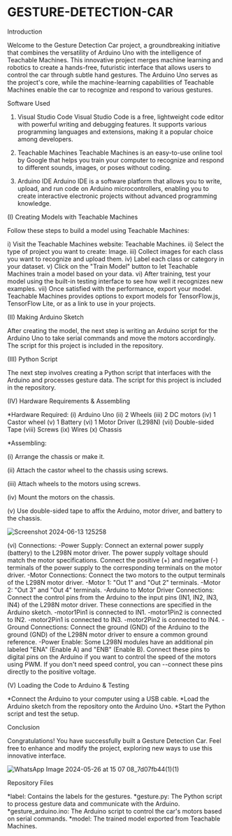 # GESTURE-DETECTION-CAR

Introduction

Welcome to the Gesture Detection Car project, a groundbreaking initiative that combines the versatility of Arduino Uno with the intelligence of Teachable Machines. This innovative project merges machine learning and robotics to create a hands-free, futuristic interface that allows users to control the car through subtle hand gestures. The Arduino Uno serves as the project's core, while the machine-learning capabilities of Teachable Machines enable the car to recognize and respond to various gestures.


Software Used

1) Visual Studio Code
  Visual Studio Code is a free, lightweight code editor with powerful writing and debugging features. It supports various programming languages and extensions, making it a popular choice among developers.

2) Teachable Machines
  Teachable Machines is an easy-to-use online tool by Google that helps you train your computer to recognize and respond to different sounds, images, or poses without coding.

3) Arduino IDE
  Arduino IDE is a software platform that allows you to write, upload, and run code on Arduino microcontrollers, enabling you to create interactive electronic projects without advanced programming knowledge.


(I) Creating Models with Teachable Machines

Follow these steps to build a model using Teachable Machines:

i)   Visit the Teachable Machines website: Teachable Machines.
ii)  Select the type of project you want to create: Image.
iii) Collect images for each class you want to recognize and upload them.
iv)  Label each class or category in your dataset.
v)   Click on the "Train Model" button to let Teachable Machines train a model based on your data.
vi)  After training, test your model using the built-in testing interface to see how well it recognizes new examples.
vii) Once satisfied with the performance, export your model. Teachable Machines provides options to export models for TensorFlow.js, TensorFlow Lite, or as a link to use in your projects.


(II) Making Arduino Sketch

After creating the model, the next step is writing an Arduino script for the Arduino Uno to take serial commands and move the motors accordingly. The script for this project is included in the repository.

(III) Python Script

The next step involves creating a Python script that interfaces with the Arduino and processes gesture data. The script for this project is included in the repository.


(IV) Hardware Requirements & Assembling

*Hardware Required:
(i)    Arduino Uno
(ii)   2 Wheels
(iii)  2 DC motors
(iv)   1 Castor wheel
(v)    1 Battery
(vi)   1 Motor Driver (L298N)
(vii)  Double-sided Tape
(viii) Screws
(ix)   Wires
(x)    Chassis


*Assembling:

(i)    Arrange the chassis or make it.

(ii)   Attach the castor wheel to the chassis using screws.

(iii)  Attach wheels to the motors using screws.

(iv)   Mount the motors on the chassis.

(v)    Use double-sided tape to affix the Arduino, motor driver, and battery to the chassis.

![Screenshot 2024-06-13 125258](https://github.com/Rhythmbellic/GESTURE-DETECTION-CAR/assets/92723976/d82c6074-21cd-44a7-8fa1-9243f97f54e9)

(vi)   Connections:
-Power Supply: Connect an external power supply (battery) to the L298N motor driver. The power supply voltage should match the motor specifications. Connect the positive (+) and negative (-) terminals of the power supply to the corresponding terminals 
 on the motor driver.
-Motor Connections: Connect the two motors to the output terminals of the L298N motor driver.
-Motor 1: "Out 1" and "Out 2" terminals.
-Motor 2: "Out 3" and "Out 4" terminals.
-Arduino to Motor Driver Connections: Connect the control pins from the Arduino to the input pins (IN1, IN2, IN3, IN4) of the L298N motor driver. These connections are specified in the Arduino sketch.
-motor1Pin1 is connected to IN1.
-motor1Pin2 is connected to IN2.
-motor2Pin1 is connected to IN3.
-motor2Pin2 is connected to IN4.
-Ground Connections: Connect the ground (GND) of the Arduino to the ground (GND) of the L298N motor driver to ensure a common ground reference.
-Power Enable: Some L298N modules have an additional pin labeled "ENA" (Enable A) and "ENB" (Enable B). Connect these pins to digital pins on the Arduino if you want to control the speed of the motors using PWM. If you don't need speed control, you can --connect these pins directly to the positive voltage.

(V) Loading the Code to Arduino & Testing

*Connect the Arduino to your computer using a USB cable.
*Load the Arduino sketch from the repository onto the Arduino Uno.
*Start the Python script and test the setup.


Conclusion

Congratulations! You have successfully built a Gesture Detection Car. Feel free to enhance and modify the project, exploring new ways to use this innovative interface.

![WhatsApp Image 2024-05-26 at 15 07 08_7d07fb44(1)(1)](https://github.com/Rhythmbellic/GESTURE-DETECTION-CAR/assets/92723976/925dfdc0-6e8b-415f-b900-72efbf315cd3)

Repository Files

*label: Contains the labels for the gestures.
*gesture.py: The Python script to process gesture data and communicate with the Arduino.
*gesture_arduino.ino: The Arduino script to control the car's motors based on serial commands.
*model: The trained model exported from Teachable Machines.
